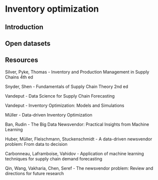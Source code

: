 # Inventory optimization

## Introduction

## Open datasets

## Resources

Silver, Pyke, Thomas - Inventory and Production Management in Supply Chains 4th ed

Snyder, Shen - Fundamentals of Supply Chain Theory 2nd ed

Vandeput - Data Science for Supply Chain Forecasting

Vandeput - Inventory Optimization: Models and Simulations

Müller - Data-driven Inventory Optimization

Ban, Rudin - The Big Data Newsvendor: Practical Insights from Machine Learning

Huber, Müller, Fleischmann, Stuckenschmidt - A data-driven newsvendor problem: From data to decision

Carbonneau, Laframboise, Vahidov - Application of machine learning techniques for supply chain demand forecasting

Qin, Wang, Vakharia, Chen, Seref - The newsvendor problem: Review and directions for future research
